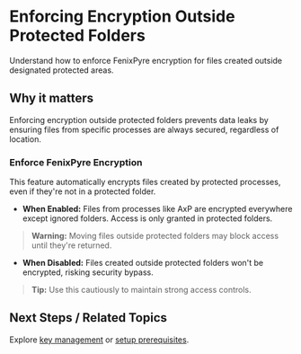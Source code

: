 # Enforcing Encryption Outside Protected Folders

Understand how to enforce FenixPyre encryption for files created outside designated protected areas.


## Why it matters
Enforcing encryption outside protected folders prevents data leaks by ensuring files from specific processes are always secured, regardless of location.

### Enforce FenixPyre Encryption
This feature automatically encrypts files created by protected processes, even if they're not in a protected folder.

- **When Enabled:** Files from processes like AxP are encrypted everywhere except ignored folders. Access is only granted in protected folders.

> **Warning:** Moving files outside protected folders may block access until they're returned.

- **When Disabled:** Files created outside protected folders won't be encrypted, risking security bypass.

> **Tip:** Use this cautiously to maintain strong access controls.

## Next Steps / Related Topics
Explore [key management](../02-core-concepts/key-mgmt.md) or [setup prerequisites](../03-setup-&-installation/prerequisites.md).
